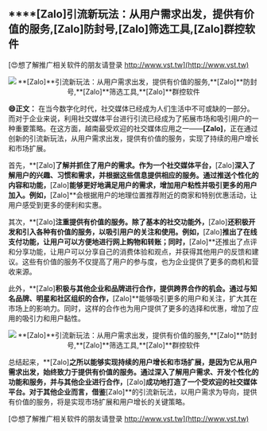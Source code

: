 ## ****[Zalo]**引流新玩法：从用户需求出发，提供有价值的服务,**[Zalo]**防封号,**[Zalo]**筛选工具,**[Zalo]**群控软件**

[😍想了解推广相关软件的朋友请登录 http://www.vst.tw](http://www.vst.tw)

 <center><img src="https://vst.tw/MP4/tuiguang/png/5.png" alt="**[Zalo]**引流新玩法：从用户需求出发，提供有价值的服务,**[Zalo]**防封号,**[Zalo]**筛选工具,**[Zalo]**群控软件"></center>

**😄正文：**
在当今数字化时代，社交媒体已经成为人们生活中不可或缺的一部分。而对于企业来说，利用社交媒体平台进行引流已经成为了拓展市场和吸引用户的一种重要策略。在这方面，越南最受欢迎的社交媒体应用之一——**[Zalo]**，正在通过创新的引流新玩法，从用户需求出发，提供有价值的服务，实现了持续的用户增长和市场扩展。

首先，**[Zalo]**了解并抓住了用户的需求。作为一个社交媒体平台，**[Zalo]**深入了解用户的兴趣、习惯和需求，并根据这些信息提供相应的服务。通过推送个性化的内容和功能，**[Zalo]**能够更好地满足用户的需求，增加用户粘性并吸引更多的用户加入。例如，**[Zalo]**会根据用户的地理位置推荐附近的商家和特别优惠活动，让用户感受到更多的便利和实惠。

其次，**[Zalo]**注重提供有价值的服务。除了基本的社交功能外，**[Zalo]**还积极开发和引入各种有价值的服务，以吸引用户的关注和使用。例如，**[Zalo]**推出了在线支付功能，让用户可以方便地进行网上购物和转账；同时，**[Zalo]**还推出了点评和分享功能，让用户可以分享自己的消费体验和观点，并获得其他用户的反馈和建议。这些有价值的服务不仅提高了用户的参与度，也为企业提供了更多的商机和营收来源。

此外，**[Zalo]**积极与其他企业和品牌进行合作，提供跨界合作的机会。通过与知名品牌、明星和社区组织的合作，**[Zalo]**能够吸引更多的用户和关注，扩大其在市场上的影响力。同时，这样的合作也为用户提供了更多的选择和优惠，增加了应用的吸引力和用户黏性。

 <center><img src="https://vst.tw/MP4/tuiguang/png/1.png" alt="**[Zalo]**引流新玩法：从用户需求出发，提供有价值的服务,**[Zalo]**防封号,**[Zalo]**筛选工具,**[Zalo]**群控软件"></center>

总结起来，**[Zalo]**之所以能够实现持续的用户增长和市场扩展，是因为它从用户需求出发，始终致力于提供有价值的服务。通过深入了解用户需求、开发个性化的功能和服务，并与其他企业进行合作，**[Zalo]**成功地打造了一个受欢迎的社交媒体平台。对于其他企业而言，借鉴**[Zalo]**的引流新玩法，以用户需求为导向，提供有价值的服务，将是实现市场扩展和用户增长的关键策略。

[😍想了解推广相关软件的朋友请登录 http://www.vst.tw](http://www.vst.tw)



